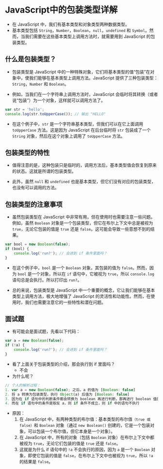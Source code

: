 # JavaScript中的包装类型详解

-   在 JavaScript 中，我们有基本类型和对象类型两种数据类型。
-   基本类型包括 `String`，`Number`，`Boolean`，`null`，`undefined` 和 `Symbol`。然而，当我们需要在这些基本类型上调用方法时，就需要用到 JavaScript 的包装类型。

## 什么是包装类型？

-   包装类型是 JavaScript 中的一种特殊对象，它们将基本类型的值“包装”在对象中，使我们能够在基本类型上调用方法。JavaScript 提供了三种包装类型：`String`，`Number` 和 `Boolean`。

-   例如，当我们在一个字符串上调用方法时，JavaScript 会临时将其转换（或者说“包装”）为一个对象，这样就可以调用方法了。

```javascript
var str = 'hello';
console.log(str.toUpperCase()); // 输出 "HELLO"
```

-   在这个例子中，`str` 是一个字符串基本类型，但我们可以在它上面调用 `toUpperCase` 方法。这是因为 JavaScript 在后台临时将 `str` 包装成了一个 `String` 对象，然后在这个对象上调用了 `toUpperCase` 方法。

## 包装类型的特性

-   值得注意的是，这种包装只是临时的，调用方法后，基本类型值会恢复到原来的状态。这就是所谓的包装类型。

-   此外，虽然 `null` 和 `undefined` 也是基本类型，但它们没有对应的包装类型，也没有可以调用的方法。

## 包装类型的注意事项

-   虽然包装类型在 JavaScript 中非常有用，但在使用时也需要注意一些问题。例如，虽然 `Boolean` 对象是一个包装类型，但它在布尔上下文中总是被视为 `true`，无论它包装的值是 `true` 还是 `false`。这可能会导致一些意想不到的结果。

```javascript
var bool = new Boolean(false);
if (bool) {
    console.log('run?'); // 会进到 if 条件里面吗？
}
```

-   在这个例子中，`bool` 是一个 `Boolean` 对象，其包装的值为 `false`。然而，因为 `bool` 是一个对象，所以在 `if` 语句中，它被视为 `true`，所以 `console.log` 语句总是会执行。所以打印出 `run?`。

-   总的来说，包装类型是 JavaScript 中一个重要的概念，它让我们能够在基本类型上调用方法，极大地增强了 JavaScript 的灵活性和功能性。然而，在使用时，我们也需要注意它的一些特性和潜在问题。

## 面试题
-   有可能会是面试题，先看以下代码：

```js
var a = new Boolean(false);
if (!a) {
    console.log('run?'); // 会进到 if 条件里面吗？
}
```

-   看了上面关于包装类型的介绍，那会执行到 if 里面吗？
    -   不会
-   为什么呢？

```js
// 个人的解析过程：
1. var a = new Boolean(false); 之后，a 的值为 [Boolean: false]
2. 将 a 转换为包装类型，执行 Object(a) 后值为 [Boolean: false]
3. 因为在 if 语句中的判断条件都会转换为 boolean 再进行判断，那再进行 boolean 值的转换, !!Object(a) 后值为 true
4. 而在 if 语句中的条件是取反 a，则 if 条件不成立，则 if 中的语句不执行
```

-   原因：
    1.  在 JavaScript 中，有两种类型的布尔值：基本类型的布尔值`（true 或 false）`和 `Boolean` 对象（通过 `new Boolean()` 创建的，它是一个包装对象，可以包装一个布尔值，但它本身是一个对象）。
    2.  在 JavaScript 中，所有的对象（包括 `Boolean` 对象）在布尔上下文中都被视为 `true`，无论它们包装的值是 `true` 还是 `false`。
    3.  这就是为什么 if 语句中的 `!a` 不会执行的原因，因为 `a` 是一个 `Boolean` 对象，即使它包装的值是 `false`，在布尔上下文中也被视为 `true`，所以 `!a` 的结果是 `false`。
